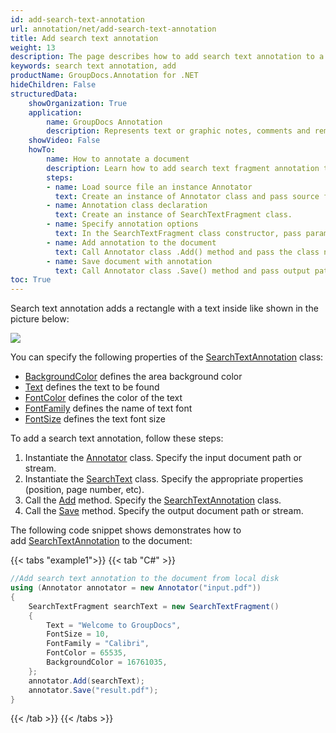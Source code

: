 ```yaml
---
id: add-search-text-annotation
url: annotation/net/add-search-text-annotation
title: Add search text annotation
weight: 13
description: The page describes how to add search text annotation to a document using GroupDocs.Annotation for .NET."
keywords: search text annotation, add
productName: GroupDocs.Annotation for .NET
hideChildren: False
structuredData:
    showOrganization: True
    application:    
        name: GroupDocs Annotation
        description: Represents text or graphic notes, comments and remarks attached to a specific part of the content of the document using C#
    showVideo: False
    howTo:
        name: How to annotate a document
        description: Learn how to add search text fragment annotation to document step by step
        steps:
        - name: Load source file an instance Annotator
          text: Create an instance of Annotator class and pass source file path as a constructor parameter. You may specify absolute or relative file path as per your requirements.
        - name: Annotation class declaration 
          text: Create an instance of SearchTextFragment class.
        - name: Specify annotation options
          text: In the SearchTextFragment class constructor, pass parameters.
        - name: Add annotation to the document
          text: Call Annotator class .Add() method and pass the class name SearchTextFragment.
        - name: Save document with annotation
          text: Call Annotator class .Save() method and pass output path file.
toc: True
---
```

Search text annotation adds a rectangle with a text inside like shown in the picture below:

![](/annotation/net/images/add-text-search-annotation.png)
                          

You can specify the following properties of the [SearchTextAnnotation](https://reference.groupdocs.com/net/annotation/groupdocs.annotation.models.annotationmodels/searchtextannotation) class:

*   [BackgroundColor](https://reference.groupdocs.com/annotation/net/groupdocs.annotation.models.annotationmodels/searchtextannotation/properties/backgroundcolor) defines the area background color
*   [Text](https://reference.groupdocs.com/annotation/net/groupdocs.annotation.models.annotationmodels/searchtextannotation/properties/text) defines the text to be found
*   [FontColor](https://reference.groupdocs.com/annotation/net/groupdocs.annotation.models.annotationmodels/searchtextannotation/properties/fontcolor) defines the color of the text
*   [FontFamily](https://reference.groupdocs.com/annotation/net/groupdocs.annotation.models.annotationmodels/searchtextannotation/properties/fontfamily) defines the name of text font
*   [FontSize](https://reference.groupdocs.com/annotation/net/groupdocs.annotation.models.annotationmodels/searchtextannotation/properties/fontsize) defines the text font size

To add a search text annotation, follow these steps: 

1.   Instantiate the [Annotator](https://reference.groupdocs.com/net/annotation/groupdocs.annotation/annotator) class. Specify the input document path or stream.
2.   Instantiate the [SearchText](https://reference.groupdocs.com/net/annotation/groupdocs.annotation.models.annotationmodels/searchtextannotation) class. Specify the appropriate properties (position, page number, etc).
3.   Call the [Add](https://reference.groupdocs.com/net/annotation/groupdocs.annotation/annotator/methods/add) method. Specify the [SearchTextAnnotation](https://reference.groupdocs.com/net/annotation/groupdocs.annotation.models.annotationmodels/searchtextannotation) class.
4.   Call the [Save](https://reference.groupdocs.com/net/annotation/groupdocs.annotation/annotator/methods/save/index) method. Specify the output document path or stream.

The following code snippet shows demonstrates how to add [SearchTextAnnotation](https://reference.groupdocs.com/net/annotation/groupdocs.annotation.models.annotationmodels/searchtextannotation) to the document:

{{< tabs "example1">}}
{{< tab "C#" >}}
```csharp
//Add search text annotation to the document from local disk
using (Annotator annotator = new Annotator("input.pdf"))
{
	SearchTextFragment searchText = new SearchTextFragment()
    {
    	Text = "Welcome to GroupDocs",
        FontSize = 10,
        FontFamily = "Calibri",
        FontColor = 65535,
        BackgroundColor = 16761035,
	};
    annotator.Add(searchText);
    annotator.Save("result.pdf");
} 
```
{{< /tab >}}
{{< /tabs >}}